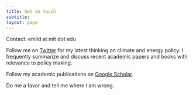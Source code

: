 ```yaml
---
title: Get in touch
subtitle: 
layout: page
---
```


Contact: emild at mit dot edu

Follow me on [Twitter](https://twitter.com/EmilDimanchev) for my latest thinking on climate and energy policy. I frequently summarize and discuss recent academic papers and books with relevance to policy making.

Follow my academic publications on [Google Scholar](https://scholar.google.com/citations?user=sYlOL18AAAAJ&hl=en).

Do me a favor and tell me where I am wrong.
